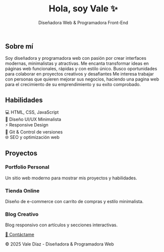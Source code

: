 <!DOCTYPE html>
<html lang="es">
<head>
  <meta charset="UTF-8">
  <meta name="viewport" content="width=device-width, initial-scale=1.0">
  
  <link rel="stylesheet" href="style.css">
</head>
<body>
  <header>
    <h1>Hola, soy Vale ✨</h1>
    <p>Diseñadora Web & Programadora Front-End</p>
  </header>

  <section>
    <h2>Sobre mí</h2>
    <p>Soy diseñadora y programadora web con pasión por crear interfaces modernas, minimalistas y atractivas. Me encanta transformar ideas en páginas web funcionales, rápidas y con estilo único. Busco oportunidades para colaborar en proyectos creativos y desafiantes
      Me interesa trabajar con personas que quieren mejorar sus negocios, haciendo una pagina web para el crecimiento de su emprendimiento y su exito comprobado.</p>
  </section>

  <section>
    <h2>Habilidades</h2>
    <div class="skills">
      <div class="card">💻 HTML, CSS, JavaScript</div>
      <div class="card">🎨 Diseño UI/UX Minimalista</div>
      <div class="card">⚡ Responsive Design</div>
      <div class="card">🔗 Git & Control de versiones</div>
      <div class="card">🌐 SEO y optimización web</div>
    </div>
  </section>

  <section>
    <h2>Proyectos</h2>
    <div class="projects">
      <div class="card">
        <h3>Portfolio Personal</h3>
        <p>Un sitio web moderno para mostrar mis proyectos y habilidades.</p>
      </div>
      <div class="card">
        <h3>Tienda Online</h3>
        <p>Diseño de e-commerce con carrito de compras y estilo minimalista.</p>
      </div>
      <div class="card">
        <h3>Blog Creativo</h3>
        <p>Blog responsivo con artículos y secciones interactivas.</p>
      </div>
    </div>
  </section>

  <section class="contacto">
    <a href="valentinavdigital@gmail.com" class="btn">📩 Contáctame</a>
  </section>

  <footer>
    <p>© 2025 Vale Díaz - Diseñadora & Programadora Web</p>
  </footer>
</body>
</html>

